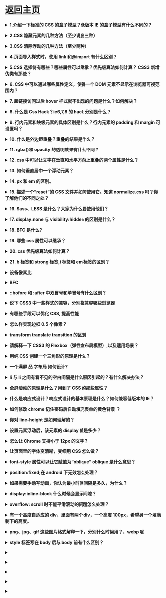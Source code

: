 # [返回主页](../README.md)

<b><details><summary>1.介绍一下标准的 CSS 的盒子模型？低版本 IE 的盒子模型有什么不同的？</summary></b>

（1）有两种， IE 盒子模型、W3C 盒子模型；

（2）盒模型： 内容(content)、填充(padding)、边界(margin)、 边框(border)；

（3）区 别： IE 的 content 部分把 border 和 padding 计算了进去;

</details>

<b><details><summary>2.CSS 隐藏元素的几种方法（至少说出三种）</summary></b>

Opacity:元素本身依然占据它自己的位置并对网页的布局起作用。它也将响应用户交互;

Visibility:与 opacity 唯一不同的是它不会响应任何用户交互。此外，元素在读屏软件中也会被隐藏;

Display:display 设为 none 任何对该元素直接打用户交互操作都不可能生效。此外，读屏软件也不会读到元素的内容。这种方式产生的效果就像元素完全不存在;

Position:不会影响布局，能让元素保持可以操作;

Clip-path:clip-path 属性还没有在 IE 或者 Edge 下被完全支持。如果要在你的 clip-path 中使用外部的 SVG 文件，浏览器支持度还要低;

</details>

<b><details><summary>3.CSS 清除浮动的几种方法（至少两种）</summary></b>

使用带 clear 属性的空元素

使用 CSS 的 overflow 属性；

使用 CSS 的:after 伪元素；

使用邻接元素处理；

</details>

<b><details><summary>4.页面导入样式时，使用 link 和@import 有什么区别？</summary></b>

link 属于 XHTML 标签，除了加载 CSS 外，还能用于定义 RSS, 定义 rel 连接属性等作用；而@import 是 CSS 提供的，只能用于加载 CSS;
页面被加载的时，link 会同时被加载，而@import 引用的 CSS 会等到页面被加载完再加载;

import 是 CSS2.1 提出的，只在 IE5 以上才能被识别，而 link 是 XHTML 标签，无兼容问题;

Link 属于 html 标签，而@import 是 CSS 中提供的

在页面加载的时候，link 会同时被加载，而@import 引用的 CSS 会在页面加载完成后才会加载引用的 CSS

@import 只有在 ie5 以上才可以被识别，而 link 是 html 标签，不存在浏览器兼容性问题

Link 引入样式的权重大于@import 的引用（@import 是将引用的样式导入到当前的页面中）

</details>

<b><details><summary>5.CSS 选择符有哪些？哪些属性可以继承？优先级算法如何计算？ CSS3 新增伪类有那些？</summary></b>

id 选择器（ # myid）

类选择器（.myclassname）

标签选择器（div, h1, p）

相邻选择器（h1 + p）

子选择器（ul > li）

后代选择器（li a）

通配符选择器（ \* ）

属性选择器（a[rel = “external”]）

伪类选择器（a: hover, li: nth – child）

可继承的样式： font-size font-family color, UL LI DL DD DT;

不可继承的样式：border padding margin width height ;

优先级就近原则，同权重情况下样式定义最近者为准;

优先级为:

!important > id > class > tag

important 比 内联优先级高

</details>

<b><details><summary>6. CSS 中可以通过哪些属性定义，使得一个 DOM 元素不显示在浏览器可视范围内？</summary></b>

最基本的：

设置 display 属性为 none，或者设置 visibility 属性为 hidden

技巧性：

设置宽高为 0，设置透明度为 0，设置 z-index 位置在-1000em

</details>

<b><details><summary>7. 超链接访问过后 hover 样式就不出现的问题是什么？如何解决？</summary></b>

答案：被点击访问过的超链接样式不在具有 hover 和 active 了,解决方法是改变 CSS 属性的排列顺序: L-V-H-A（link,visited,hover,active）

</details>

<b><details><summary>8. 什么是 Css Hack？ie6,7,8 的 hack 分别是什么？</summary></b>

答案：针对不同的浏览器写不同的 CSS code 的过程，就是 CSS hack。

示例如下：

```

#test{

    width:300px;

    height:300px;

    background-color:blue;      /_firefox_/

    background-color:red\9;      /_all ie_/

    background-color:yellow;    /_ie8_/

    +background-color:pink;        /_ie7_/

    \_background-color:orange;       /_ie6_/   

}

 :root #test { background-color:purple\9; }  /*ie9*/

@media all and (min-width:0px)

     { #test {background-color:black;} }  /*opera*/

@media screen and (-webkit-min-device-pixel-ratio:0)

{ #test {background-color:gray;} }       /*chrome and safari*/


```

</details>

<b><details><summary>9. 行内元素和块级元素的具体区别是什么？行内元素的 padding 和 margin 可设置吗？</summary></b>

块级元素(block)特性：

总是独占一行，表现为另起一行开始，而且其后的元素也必须另起一行显示;

宽度(width)、高度(height)、内边距(padding)和外边距(margin)都可控制;

内联元素(inline)特性：

和相邻的内联元素在同一行;

宽度(width)、高度(height)、内边距的 top/bottom(padding-top/padding-bottom)和外边距的 top/bottom(margin-top/margin-bottom)都不可改变（也就是 padding 和 margin 的 left 和 right 是可以设置的），就是里面文字或图片的大小。

那么问题来了，浏览器还有默认的天生 inline-block 元素（拥有内在尺寸，可设置高宽，但不会自动换行），有哪些？

答案：`<input> 、<img> 、<button> 、<texterea> 、<label>。`

</details>

<b><details><summary>10. 什么是外边距重叠？重叠的结果是什么？</summary></b>

外边距重叠就是 margin-collapse。

在 CSS 当中，相邻的两个盒子（可能是兄弟关系也可能是祖先关系）的外边距可以结合成一个单独的外边距。这种合并外边距的方式被称为折叠，并且因而所结合成的外边距称为折叠外边距。

折叠结果遵循下列计算规则：

两个相邻的外边距都是正数时，折叠结果是它们两者之间较大的值。

两个相邻的外边距都是负数时，折叠结果是两者绝对值的较大值。

两个外边距一正一负时，折叠结果是两者的相加的和。

</details>

<b><details><summary>11. rgba()和 opacity 的透明效果有什么不同？</summary></b>

rgba()和 opacity 都能实现透明效果，但最大的不同是 opacity 作用于元素，以及元素内的所有内容的透明度，

而 rgba()只作用于元素的颜色或其背景色。（设置 rgba 透明的元素的子元素不会继承透明效果！）

</details>

<b><details><summary>12. css 中可以让文字在垂直和水平方向上重叠的两个属性是什么？</summary></b>

垂直方向：line-height

水平方向：letter-spacing

那么问题来了，关于 letter-spacing 的妙用知道有哪些么？

答案:可以用于消除 inline-block 元素间的换行符空格间隙问题。

</details>

<b><details><summary>13. 如何垂直居中一个浮动元素？</summary></b>

```

// 方法一：已知元素的高宽

#div1{

    background-color:#6699FF;

    width:200px;

    height:200px;

    position: absolute;        //父元素需要相对定位

    top: 50%;

    left: 50%;

    margin-top:-100px ;   //二分之一的height，width

    margin-left: -100px;

    }

 

//方法二:未知元素的高宽

 

  #div1{

    width: 200px;

    height: 200px;

    background-color: #6699FF;

 

    margin:auto;

    position: absolute;        //父元素需要相对定位

    left: 0;

    top: 0;

    right: 0;

    bottom: 0;

    }

```

那么问题来了，如何垂直居中一个`<img>?`（用更简便的方法。）

```

#container     //<img>的容器设置如下

{

    display:table-cell;

    text-align:center;

    vertical-align:middle;

}

```

</details>

<b><details><summary>14. px 和 em 的区别。</summary></b>

px 和 em 都是长度单位，区别是，px 的值是固定的，指定是多少就是多少，计算比较容易。em 得值不是固定的，并且 em 会继承父级元素的字体大小。

浏览器的默认字体高都是 16px。所以未经调整的浏览器都符合: 1em=16px。那么 12px=0.75em, 10px=0.625em。

</details>

<b><details><summary>15. 描述一个”reset”的 CSS 文件并如何使用它。知道 normalize.css 吗？你了解他们的不同之处？</summary></b>

重置样式非常多，凡是一个前端开发人员肯定有一个常用的重置 CSS 文件并知道如何使用它们。他们是盲目的在做还是知道为什么这么做呢？原因是不同的浏览器对一些元素有不同的默认样式，如果你不处理，在不同的浏览器下会存在必要的风险，或者更有戏剧性的性发生。

你可能会用 Normalize 来代替你的重置样式文件。它没有重置所有的样式风格，但仅提供了一套合理的默认样式值。既能让众多浏览器达到一致和合理，但又不扰乱其他的东西（如粗体的标题）。

在这一方面，无法做每一个复位重置。它也确实有些超过一个重置，它处理了你永远都不用考虑的怪癖，像 HTML 的 audio 元素不一致或 line-height 不一致。

</details>

<b><details><summary>16. Sass、LESS 是什么？大家为什么要使用他们？</summary></b>

他们是 CSS 预处理器。他是 CSS 上的一种抽象层。他们是一种特殊的语法/语言编译成 CSS。

例如 Less 是一种动态样式语言. 将 CSS 赋予了动态语言的特性，如变量，继承，运算， 函数. LESS 既可以在客户端上运行 (支持 IE 6+, Webkit, Firefox)，也可一在服务端运行 (借助 Node.js)。

为什么要使用它们？

结构清晰，便于扩展。

可以方便地屏蔽浏览器私有语法差异。这个不用多说，封装对浏览器语法差异的重复处理，减少无意义的机械劳动。

可以轻松实现多重继承。

完全兼容 CSS 代码，可以方便地应用到老项目中。LESS 只是在 CSS 语法上做了扩展，所以老的 CSS 代码也可以与 LESS 代码一同编译。

</details>

<b><details><summary>17. display:none 与 visibility:hidden 的区别是什么？</summary></b>

display :  隐藏对应的元素但不挤占该元素原来的空间。

visibility:  隐藏对应的元素并且挤占该元素原来的空间。

即是，使用 CSS display:none 属性后，HTML 元素（对象）的宽度、高度等各种属性值都将“丢失”;而使用 visibility:hidden 属性后，HTML 元素（对象）仅仅是在视觉上看不见（完全透明），而它所占据的空间位置仍然存在。

</details>

<b><details><summary>18. BFC 是什么?</summary></b>

BFC（块级格式化上下文），一个创建了新的 BFC 的盒子是独立布局的，盒子内元素的布局不会影响盒子外面的元素。在同一个 BFC 中的两个相邻的盒子在垂直方向发生 margin 重叠的问题

BFC 是指浏览器中创建了一个独立的渲染区域，该区域内所有元素的布局不会影响到区域外元素的布局，这个渲染区域只对块级元素起作用

</details>

<b><details><summary>19. 哪些 css 属性可以继承？</summary></b>

可继承： font-size font-family color, ul li dl dd dt;

不可继承 ：border padding margin width height ;

</details>

<b><details><summary>20. css 优先级算法如何计算？</summary></b>

!important > id > class > 标签

!important 比 内联优先级高

\*优先级就近原则，样式定义最近者为准;

\*以最后载入的样式为准;

</details>

<b><details><summary>21. b 标签和 strong 标签,i 标签和 em 标签的区别？</summary></b>

后者有语义，前者则无。

</details>

<b><details><summary> 设备像素比</summary></b>

</details>

<b><details><summary>BFC</summary></b>

</details>

<b><details><summary>::bofore 和 :after 中双冒号和单冒号有什么区别？</summary></b>

</details>

<b><details><summary>说下 CSS3 中一些样式的兼容，分别指兼容哪些浏览器</summary></b>

</details>

<b><details><summary>有哪些手段可以优化 CSS, 提高性能</summary></b>

</details>

<b><details><summary>怎么样实现边框 0.5 个像素？</summary></b>

</details>

<b><details><summary>transform translate transition 的区别</summary></b>

</details>

<b><details><summary>请解释一下 CSS3 的 Flexbox（弹性盒布局模型）,以及适用场景？</summary></b>

</details>

<b><details><summary>用纯 CSS 创建一个三角形的原理是什么？</summary></b>

</details>

<b><details><summary>一个满屏 品 字布局 如何设计?</summary></b>

</details>

<b><details><summary>li 与 li 之间有看不见的空白间隔是什么原因引起的？有什么解决办法？</summary></b>

</details>

<b><details><summary>全屏滚动的原理是什么？用到了 CSS 的那些属性？</summary></b>

</details>

<b><details><summary>什么是响应式设计？响应式设计的基本原理是什么？如何兼容低版本的 IE？</summary></b>

</details>

<b><details><summary>如何修改 chrome 记住密码后自动填充表单的黄色背景 ？</summary></b>

</details>

<b><details><summary>你对 line-height 是如何理解的？</summary></b>

</details>

<b><details><summary>设置元素浮动后，该元素的 display 值是多少？</summary></b>

自动变成 display:block

</details>

<b><details><summary>怎么让 Chrome 支持小于 12px 的文字？</summary></b>

</details>

<b><details><summary>让页面里的字体变清晰，变细用 CSS 怎么做？</summary></b>

-webkit-font-smoothing: antialiased;

</details>

<b><details><summary>font-style 属性可以让它赋值为“oblique” oblique 是什么意思？</summary></b>

</details>

<b><details><summary>position:fixed;在 android 下无效怎么处理？</summary></b>

</details>

<b><details><summary>如果需要手动写动画，你认为最小时间间隔是多久，为什么？</summary></b>

</details>

<b><details><summary>display:inline-block 什么时候会显示间隙？</summary></b>

间隙产生的原因是因为，换行或空格会占据一定的位置

推荐解决方法：

父元素中设置
font-size:0;letter-spaceing:-4px;

</details>

<b><details><summary>overflow: scroll 时不能平滑滚动的问题怎么处理？</summary></b>

</details>

<b><details><summary>有一个高度自适应的 div，里面有两个 div，一个高度 100px，希望另一个填满剩下的高度。</summary></b>

</details>

<b><details><summary>png、jpg、gif 这些图片格式解释一下，分别什么时候用？，webp 呢</summary></b>

gif 图形交换格式，索引颜色格式，颜色少的情况下，产生的文件极小，支持背景透明，动画，图形渐进，无损压缩（适合线条，图标等），缺点只有 256 种颜色

jpg 支持上百万种颜色，有损压缩，压缩比可达 180：1，而且质量受损不明显，不支持图形渐进与背景透明，不支持动画

png 为替代 gif 产生的，位图文件，支持透明，半透明，不透明。不支持动画，无损图像格式。Png8 简单说是静态 gif，也只有 256 色，png24 不透明，但不止 256 色。

webp 谷歌开发的旨在加快图片加载速度的图片格式，图片压缩体积是 jpeg 的 2/3，有损压缩。高版本的 W3C 浏览器才支持，google39+，safari7+

</details>

<b><details><summary>style 标签写在 body 后与 body 前有什么区别？</summary></b>

从上向下加载，加载顺序不同

</details>

<b><details><summary></summary></b>

</details>

<b><details><summary></summary></b>

</details>

<b><details><summary></summary></b>

</details>

<b><details><summary></summary></b>

</details>

<b><details><summary></summary></b>

</details>
